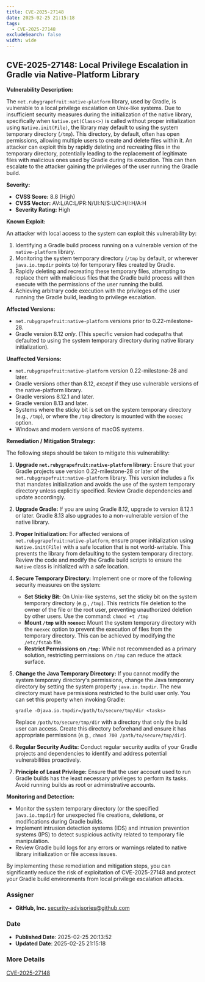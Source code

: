 ```yaml
---
title: CVE-2025-27148
date: 2025-02-25 21:15:18
tags:
  - CVE-2025-27148
excludeSearch: false
width: wide
---
```


## CVE-2025-27148: Local Privilege Escalation in Gradle via Native-Platform Library

**Vulnerability Description:**

The `net.rubygrapefruit:native-platform` library, used by Gradle, is vulnerable to a local privilege escalation on Unix-like systems.  Due to insufficient security measures during the initialization of the native library, specifically when `Native.get(Class<>)` is called without proper initialization using `Native.init(File)`, the library may default to using the system temporary directory (`/tmp`).  This directory, by default, often has open permissions, allowing multiple users to create and delete files within it. An attacker can exploit this by rapidly deleting and recreating files in the temporary directory, potentially leading to the replacement of legitimate files with malicious ones used by Gradle during its execution.  This can then escalate to the attacker gaining the privileges of the user running the Gradle build.

**Severity:**

*   **CVSS Score:** 8.8 (High)
*   **CVSS Vector:** AV:L/AC:L/PR:N/UI:N/S:U/C:H/I:H/A:H
*   **Severity Rating:** High

**Known Exploit:**

An attacker with local access to the system can exploit this vulnerability by:

1.  Identifying a Gradle build process running on a vulnerable version of the `native-platform` library.
2.  Monitoring the system temporary directory (`/tmp` by default, or wherever `java.io.tmpdir` points to) for temporary files created by Gradle.
3.  Rapidly deleting and recreating these temporary files, attempting to replace them with malicious files that the Gradle build process will then execute with the permissions of the user running the build.
4.  Achieving arbitrary code execution with the privileges of the user running the Gradle build, leading to privilege escalation.

**Affected Versions:**

*   `net.rubygrapefruit:native-platform` versions prior to 0.22-milestone-28.
*   Gradle version 8.12 *only*. (This specific version had codepaths that defaulted to using the system temporary directory during native library initialization).

**Unaffected Versions:**

*   `net.rubygrapefruit:native-platform` version 0.22-milestone-28 and later.
*   Gradle versions other than 8.12, *except* if they use vulnerable versions of the native-platform library.
*   Gradle versions 8.12.1 and later.
*   Gradle version 8.13 and later.
*   Systems where the sticky bit is set on the system temporary directory (e.g., `/tmp`), or where the `/tmp` directory is mounted with the `noexec` option.
*   Windows and modern versions of macOS systems.

**Remediation / Mitigation Strategy:**

The following steps should be taken to mitigate this vulnerability:

1.  **Upgrade `net.rubygrapefruit:native-platform` library:** Ensure that your Gradle projects use version 0.22-milestone-28 or later of the `net.rubygrapefruit:native-platform` library. This version includes a fix that mandates initialization and avoids the use of the system temporary directory unless explicitly specified. Review Gradle dependencies and update accordingly.

2.  **Upgrade Gradle:** If you are using Gradle 8.12, upgrade to version 8.12.1 or later. Gradle 8.13 also upgrades to a non-vulnerable version of the native library.

3.  **Proper Initialization:** For affected versions of `net.rubygrapefruit:native-platform`, ensure proper initialization using `Native.init(File)` with a safe location that is not world-writable.  This prevents the library from defaulting to the system temporary directory.  Review the code and modify the Gradle build scripts to ensure the `Native` class is initialized with a safe location.

4.  **Secure Temporary Directory:** Implement one or more of the following security measures on the system:

    *   **Set Sticky Bit:** On Unix-like systems, set the sticky bit on the system temporary directory (e.g., `/tmp`). This restricts file deletion to the owner of the file or the root user, preventing unauthorized deletion by other users. Use the command: `chmod +t /tmp`
    *   **Mount `/tmp` with `noexec`:**  Mount the system temporary directory with the `noexec` option to prevent the execution of files from the temporary directory.  This can be achieved by modifying the `/etc/fstab` file.
    *   **Restrict Permissions on `/tmp`:**  While not recommended as a primary solution, restricting permissions on `/tmp` can reduce the attack surface.

5.  **Change the Java Temporary Directory:** If you cannot modify the system temporary directory's permissions, change the Java temporary directory by setting the system property `java.io.tmpdir`.  The new directory must have permissions restricted to the build user only.  You can set this property when invoking Gradle:

        gradle -Djava.io.tmpdir=/path/to/secure/tmp/dir <tasks>
    
    Replace `/path/to/secure/tmp/dir` with a directory that only the build user can access.  Create this directory beforehand and ensure it has appropriate permissions (e.g., `chmod 700 /path/to/secure/tmp/dir`).

6.  **Regular Security Audits:**  Conduct regular security audits of your Gradle projects and dependencies to identify and address potential vulnerabilities proactively.

7.  **Principle of Least Privilege:**  Ensure that the user account used to run Gradle builds has the least necessary privileges to perform its tasks. Avoid running builds as root or administrative accounts.

**Monitoring and Detection:**

*   Monitor the system temporary directory (or the specified `java.io.tmpdir`) for unexpected file creations, deletions, or modifications during Gradle builds.
*   Implement intrusion detection systems (IDS) and intrusion prevention systems (IPS) to detect suspicious activity related to temporary file manipulation.
*   Review Gradle build logs for any errors or warnings related to native library initialization or file access issues.

By implementing these remediation and mitigation steps, you can significantly reduce the risk of exploitation of CVE-2025-27148 and protect your Gradle build environments from local privilege escalation attacks.

### Assigner
- **GitHub, Inc.** <security-advisories@github.com>

### Date
- **Published Date**: 2025-02-25 20:13:52
- **Updated Date**: 2025-02-25 21:15:18

### More Details
[CVE-2025-27148](https://www.cvedetails.com/cve/CVE-2025-27148)